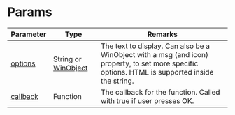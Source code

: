 # Params

| Parameter               | Type                                    | Remarks                                                                                                                                         |
| ----------------------- | --------------------------------------- | ----------------------------------------------------------------------------------------------------------------------------------------------- |
| [options](options.md)   | String or [WinObject](broken-reference) | The text to display. Can also be a WinObject with a msg (and icon) property, to set more specific options. HTML is supported inside the string. |
| [callback](callback.md) | Function                                | The callback for the function. Called with true if user presses OK.                                                                             |
